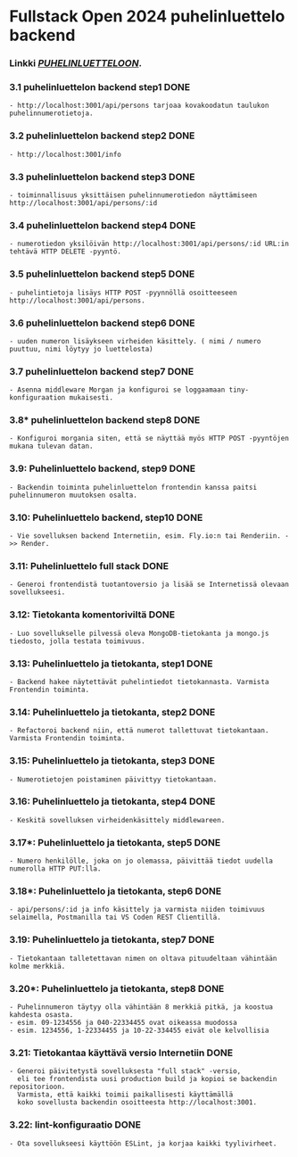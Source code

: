 # Fullstack Open 2024 puhelinluettelo backend

### Linkki *[PUHELINLUETTELOON](https://full-stack-open-2024-backend.onrender.com/)*.

### 3.1 puhelinluettelon backend step1     DONE
    - http://localhost:3001/api/persons tarjoaa kovakoodatun taulukon puhelinnumerotietoja.
### 3.2 puhelinluettelon backend step2     DONE
    - http://localhost:3001/info
### 3.3 puhelinluettelon backend step3     DONE
    - toiminnallisuus yksittäisen puhelinnumerotiedon näyttämiseen http://localhost:3001/api/persons/:id
### 3.4 puhelinluettelon backend step4     DONE
    - numerotiedon yksilöivän http://localhost:3001/api/persons/:id URL:in tehtävä HTTP DELETE ‑pyyntö.
### 3.5 puhelinluettelon backend step5     DONE
    - puhelintietoja lisäys HTTP POST ‑pyynnöllä osoitteeseen http://localhost:3001/api/persons.
### 3.6 puhelinluettelon backend step6     DONE
    - uuden numeron lisäykseen virheiden käsittely. ( nimi / numero puuttuu, nimi löytyy jo luettelosta)
### 3.7 puhelinluettelon backend step7     DONE
    - Asenna middleware Morgan ja konfiguroi se loggaamaan tiny-konfiguraation mukaisesti.
### 3.8* puhelinluettelon backend step8     DONE
    - Konfiguroi morgania siten, että se näyttää myös HTTP POST ‑pyyntöjen mukana tulevan datan.
### 3.9: Puhelinluettelo backend, step9     DONE
    - Backendin toiminta puhelinluettelon frontendin kanssa paitsi puhelinnumeron muutoksen osalta.
### 3.10: Puhelinluettelo backend, step10     DONE
    - Vie sovelluksen backend Internetiin, esim. Fly.io:n tai Renderiin. ->> Render.
### 3.11: Puhelinluettelo full stack     DONE
    - Generoi frontendistä tuotantoversio ja lisää se Internetissä olevaan sovellukseesi.
### 3.12: Tietokanta komentoriviltä     DONE
    - Luo sovellukselle pilvessä oleva MongoDB-tietokanta ja mongo.js tiedosto, jolla testata toimivuus.
### 3.13: Puhelinluettelo ja tietokanta, step1     DONE
    - Backend hakee näytettävät puhelintiedot tietokannasta. Varmista Frontendin toiminta.
### 3.14: Puhelinluettelo ja tietokanta, step2     DONE
    - Refactoroi backend niin, että numerot tallettuvat tietokantaan. Varmista Frontendin toiminta.
### 3.15: Puhelinluettelo ja tietokanta, step3     DONE
    - Numerotietojen poistaminen päivittyy tietokantaan.
### 3.16: Puhelinluettelo ja tietokanta, step4     DONE
    - Keskitä sovelluksen virheidenkäsittely middlewareen.
### 3.17*: Puhelinluettelo ja tietokanta, step5     DONE
    - Numero henkilölle, joka on jo olemassa, päivittää tiedot uudella numerolla HTTP PUT:lla.
### 3.18*: Puhelinluettelo ja tietokanta, step6     DONE
    - api/persons/:id ja info käsittely ja varmista niiden toimivuus selaimella, Postmanilla tai VS Coden REST Clientillä.
### 3.19: Puhelinluettelo ja tietokanta, step7     DONE
    - Tietokantaan talletettavan nimen on oltava pituudeltaan vähintään kolme merkkiä.
### 3.20*: Puhelinluettelo ja tietokanta, step8     DONE
    - Puhelinnumeron täytyy olla vähintään 8 merkkiä pitkä, ja koostua kahdesta osasta.
    - esim. 09-1234556 ja 040-22334455 ovat oikeassa muodossa
    - esim. 1234556, 1-22334455 ja 10-22-334455 eivät ole kelvollisia
### 3.21: Tietokantaa käyttävä versio Internetiin     DONE
    - Generoi päivitetystä sovelluksesta "full stack" ‑versio, 
      eli tee frontendista uusi production build ja kopioi se backendin repositorioon. 
      Varmista, että kaikki toimii paikallisesti käyttämällä 
      koko sovellusta backendin osoitteesta http://localhost:3001.
### 3.22: lint-konfiguraatio     DONE
    - Ota sovellukseesi käyttöön ESLint, ja korjaa kaikki tyylivirheet.   